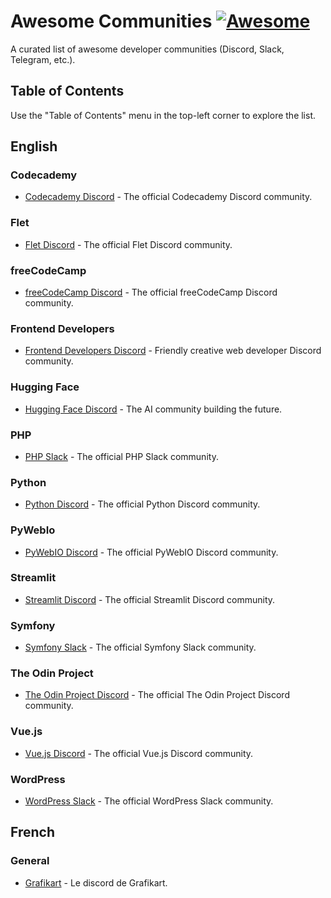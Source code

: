 # Awesome Communities [![Awesome](https://awesome.re/badge.svg)](https://awesome.re)

A curated list of awesome developer communities (Discord, Slack, Telegram, etc.).

## Table of Contents
Use the "Table of Contents" menu in the top-left corner to explore the list.

## English
### Codecademy
- [Codecademy Discord](https://discord.gg/codecademy) - The official Codecademy Discord community.

### Flet
- [Flet Discord](https://discord.gg/mMJHgYEqRK) - The official Flet Discord community.

### freeCodeCamp
- [freeCodeCamp Discord](https://discord.gg/freecodecamp-org-official-fi-fo-692816967895220344) - The official freeCodeCamp Discord community.

### Frontend Developers
- [Frontend Developers Discord](https://discord.com/invite/kx7pk6J) - Friendly creative web developer Discord community.

### Hugging Face
- [Hugging Face Discord](https://huggingface.co/join/discord) - The AI community building the future.

### PHP
- [PHP Slack](https://phpchat.co/) - The official PHP Slack community.

### Python
- [Python Discord](https://discord.gg/python) - The official Python Discord community.

### PyWebIo
- [PyWebIO Discord](https://discord.gg/EK4q9xqKh5) - The official PyWebIO Discord community.

### Streamlit
- [Streamlit Discord](https://discord.gg/k75KG68asr) - The official Streamlit Discord community.

### Symfony
- [Symfony Slack](https://symfony.com/slack-invite) - The official Symfony Slack community.

### The Odin Project
- [The Odin Project Discord](https://discord.gg/theodinproject) - The official The Odin Project Discord community.

### Vue.js
- [Vue.js Discord](https://discord.gg/vue) - The official Vue.js Discord community.

### WordPress
- [WordPress Slack](https://make.wordpress.org/chat/) - The official WordPress Slack community.

## French
### General
- [Grafikart](http://www.grafikart.fr/tchat) - Le discord de Grafikart.
